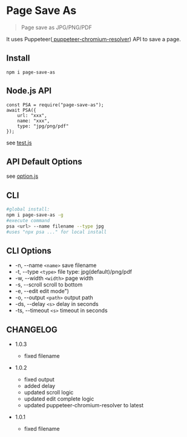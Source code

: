 # Page Save As
> Page save as JPG/PNG/PDF

It uses Puppeteer([
puppeteer-chromium-resolver](https://github.com/cenfun/puppeteer-chromium-resolver)) API to save a page.


## Install
```
npm i page-save-as
```

## Node.js API
```
const PSA = require("page-save-as");
await PSA({
    url: "xxx",
    name: "xxx",
    type: "jpg/png/pdf"
});
```
see [test.js](./test/test.js)

## API Default Options
see [option.js](./lib/option.js)

## CLI
```sh
#global install: 
npm i page-save-as -g
#execute command
psa <url> --name filename --type jpg
#uses "npx psa ..." for local install
```

## CLI Options
* -n, --name `<name>`  save filename
* -t, --type `<type>`    file type: jpg(default)/png/pdf
* -w, --width `<width>`    page width
* -s, --scroll    scroll to bottom
* -e, --edit    edit mode")
* -o, --output `<path>`    output path
* -ds, --delay `<s>`    delay in seconds
* -ts, --timeout `<s>`    timeout in seconds

## CHANGELOG

* 1.0.3
    * fixed filename

* 1.0.2
    * fixed output
    * added delay
    * updated scroll logic
    * updated edit complete logic
    * updated puppeteer-chromium-resolver to latest

* 1.0.1
    * fixed filename